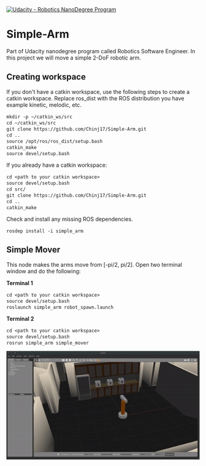 [![Udacity - Robotics NanoDegree Program](https://s3-us-west-1.amazonaws.com/udacity-robotics/Extra+Images/RoboND_flag.png)](https://www.udacity.com/robotics)

# Simple-Arm
Part of Udacity nanodegree program called Robotics Software Engineer. In this project we will move a simple 2-DoF robotic arm.

## Creating workspace
If you don't have a catkin workspace, use the following steps to create a catkin workspace. Replace ros_dist with the ROS distribution you have example kinetic, melodic, etc.
```
mkdir -p ~/catkin_ws/src
cd ~/catkin_ws/src
git clone https://github.com/Chinj17/Simple-Arm.git
cd ..
source /opt/ros/ros_dist/setup.bash
catkin_make
source devel/setup.bash
```

If you already have a catkin workspace:
```
cd <path to your catkin workspace>
source devel/setup.bash
cd src/
git clone https://github.com/Chinj17/Simple-Arm.git
cd ..
catkin_make
```
Check and install any missing ROS dependencies.
```
rosdep install -i simple_arm
```

## Simple Mover
This node makes the arms move from [-pi/2, pi/2]. Open two terminal window and do the following:

**Terminal 1**
```
cd <path to your catkin workspace>
source devel/setup.bash
roslaunch simple_arm robot_spawn.launch
```

**Terminal 2**
```
cd <path to your catkin workspace>
source devel/setup.bash
rosrun simple_arm simple_mover
```

![](simple_arm/images/simple_mover.gif)
